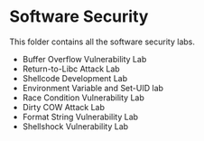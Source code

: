 # Software Security

This folder contains all the software security labs. 

- Buffer Overflow Vulnerability Lab
- Return-to-Libc Attack Lab
- Shellcode Development Lab
- Environment Variable and Set-UID lab
- Race Condition Vulnerability Lab
- Dirty COW Attack Lab
- Format String Vulnerability Lab
- Shellshock Vulnerability Lab

